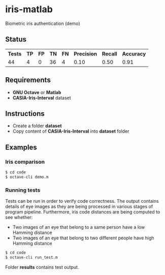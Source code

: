 # iris-matlab
Biometric iris authentication (demo)

## Status
<table>
<tr>
<th>Tests</th><th>TP</th><th>FP</th><th>TN</th><th>FN</th><th>Precision</th><th>Recall</th><th>Accuracy</th>
</tr>
<tr>
<td>44</td><td>4</td><td>0</td><td>36</td><td>4</td><td>0.10</td><td>0.50</td><td>0.91</td>
</tr>
</table>

## Requirements
* **GNU Octave** or **Matlab**
* **CASIA-Iris-Interval** dataset

## Instructions
* Create a folder **dataset**
* Copy content of **CASIA-Iris-Interval** into **dataset** folder

## Examples
### Iris comparison
```bash
$ cd code
$ octave-cli demo.m
```
### Running tests
Tests can be run in order to verify code correctness.
The output contains details of eye images as they are being processed in various stages of program pipeline.
Furthermore, iris code distances are being computed to see whether:
* Two images of an eye that belong to a same person have a low Hamming distance
* Two images of an eye that belong to two different people have high Hamming distance
```bash
$ cd code
$ octave-cli run_test.m
```
Folder **results** contains test output.
